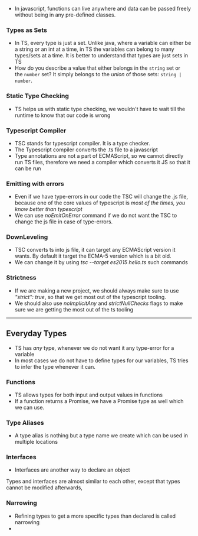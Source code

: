 
- In javascript, functions can live anywhere and data can be passed freely without being in any pre-defined classes.

### Types as Sets
- In TS, every type is just a set. Unlike java, where a variable can either be a string or an int at a time, in TS the variables can belong to many types/sets at a time. It is better to understand that types are just sets in TS
- How do you describe a value that either belongs in the `string` set or the `number` set? It simply belongs to the _union_ of those sets: `string | number`.

### Static Type Checking
- TS helps us with static type checking, we wouldn't have to wait till the runtime to know that our code is wrong

### Typescript Compiler
- TSC stands for typescript compiler. It is a type checker.
- The Typescript compiler converts the .ts file to a javascript
- Type annotations are not a part of ECMAScript, so we cannot directly run TS files, therefore we need a compiler which converts it JS so that it can be run

### Emitting with errors
- Even if we have type-errors in our code the TSC will change the .js file, because one of the core values of typescript is *most of the times, you know better than typescript*
- We can use *noEmitOnError* command if we do not want the TSC to change the js file in case of type-errors.

### DownLeveling
- TSC converts ts into js file, it can target any ECMAScript version it wants. By default it target the ECMA-5 version which is a bit old. 
- We can change it by using *tsc --target es2015 hello.ts* such commands

### Strictness
- If we are making a new project, we should always make sure to use *"strict": true*, so that we get most out of the typescript tooling.
- We should also use *noImplicitAny* and *strictNullChecks* flags to make sure we are getting the most out of the ts tooling

____________________________________________________

## Everyday Types

- TS has *any* type, whenever we do not want it any type-error for a variable 
- In most cases we do not have to define types for our variables, TS tries to infer the type whenever it can.

### Functions
- TS allows types for both input and output values in functions
- If a function returns a Promise, we have a Promise type as well which we can use.


### Type Aliases
- A type alias is nothing but a type name we create which can be used in multiple locations

### Interfaces
- Interfaces are another way to declare an object


Types and interfaces are almost similar to each other, except that types cannot be modified afterwards, 


### Narrowing
- Refining types to get a more specific types than declared is called narrowing
- 